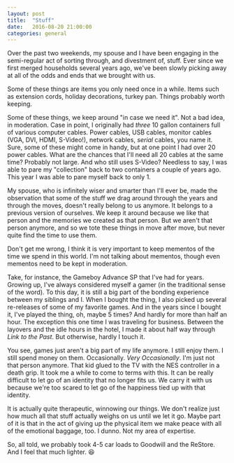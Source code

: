 ```yaml
---
layout: post
title:  "Stuff"
date:   2016-08-20 21:00:00
categories: general
---
```


Over the past two weekends, my spouse and I have been engaging in the
semi-regular act of sorting through, and divestment of, stuff. Ever since
we first merged households several years ago, we've been slowly picking away
at all of the odds and ends that we brought with us.

Some of these things are items you only need once in a while.
Items such as extension cords, holiday decorations, turkey pan. Things probably
worth keeping.

Some of these things, we keep around "in case we need it". Not a bad
idea, in moderation. Case in point, I originally had *three* 10 gallon containers
full of various computer cables. Power cables, USB cables, monitor cables (VGA,
DVI, HDMI, S-Video!), network cables, *serial* cables, you name it. Sure, some
of these might come in handy, but at one point I had over 20 power cables.
What are the chances that I'll need all 20 cables at the same time? Probably
not large. And who still uses S-Video? Needless to say, I was able to pare
my "collection" back to two containers a couple of years ago. This year I
was able to pare myself back to only 1.

My spouse, who is infinitely wiser and smarter
than I'll ever be, made the observation that some of the stuff we drag around
through the years and through the moves, doesn't really belong to us anymore.
It belongs to a previous version of ourselves. We keep it around because we
like that person and the memories we created as that person. But we aren't
that person anymore, and so we tote these things in move after move, but never
quite find the time to use them.

Don't get me wrong, I think it is very important to keep mementos of the time
we spend in this world. I'm not talking about mementos, though even mementos
need to be kept in moderation.

Take, for instance, the Gameboy Advance SP that
I've had for years. Growing up, I've always considered myself a gamer (in the
traditional sense of the word). To this day, it is still a big part of the
bonding experience between my siblings and I. When I bought the thing, I also
picked up several re-releases of some of my favorite games. And in the years
since I bought it, I've played the thing, oh, maybe 5 times? And hardly for
more than half an hour. The exception this one time I was traveling for
business. Between the layovers and the idle hours in the hotel, I made it
about half way through *Link to the Past*. But otherwise, hardly I touch it.

You see, games just aren't a big part of my life anymore. I still enjoy them.
I still spend money on them. Occasionally. *Very Occasionally*. I'm just not
that person anymore. That kid glued to the TV with the NES controller in
a death grip. It took me a while to come to terms with this. It can be really
difficult to let go of an identity that no longer fits us. We carry it
with us because we're too scared to let go of the happiness tied up with that
identity.

It is actually quite therapeutic, winnowing our things. We don't realize just
how much all that stuff actually weighs on us until we let it go. Maybe part
of it is that in the act of giving up the physical item we make peace with
all of the emotional baggage, too. I dunno. Not my area of expertise. 

So, all told, we
probably took 4-5 car loads to Goodwill and the ReStore. And I feel that much
lighter. :satisfied:
